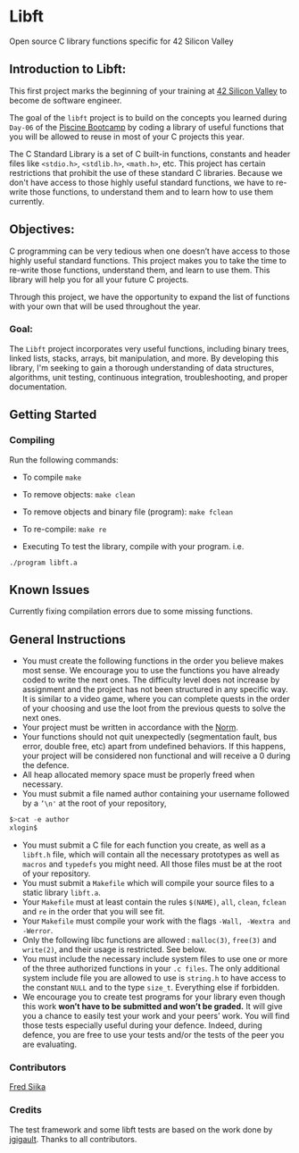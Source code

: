 # Libft
Open source C library functions specific for 42 Silicon Valley

## Introduction to Libft:
This first project marks the beginning of your training at [42 Silicon Valley](https://www.42.us.org/) to become de software engineer.

The goal of the `libft` project is to build on the concepts you learned during `Day-06` of the [Piscine Bootcamp](https://www.42.us.org/program/piscine/) by coding a library of useful functions that you will be allowed to reuse in most of your C projects this year. 

The C Standard Library is a set of C built-in functions, constants and header files like `<stdio.h>`, `<stdlib.h>`, `<math.h>`, etc. This project has certain restrictions that prohibit the use of these standard C libraries. 
Because we don't have access to those highly useful standard functions, we have to re-write those functions, to understand them and to learn how to use them currently. 

## Objectives:
C programming can be very tedious when one doesn’t have access to those highly useful standard functions. This project makes you to take the time to re-write those functions, understand them, and learn to use them. This library will help you for all your future C projects.

Through this project, we have the opportunity to expand the list of functions with your own that will be used throughout the year. 

### Goal:
The `Libft` project incorporates very useful functions, including binary trees, linked lists, stacks, arrays, bit manipulation, and more. By developing this library, I'm seeking to gain a thorough understanding of data structures, algorithms, unit testing, continuous integration, troubleshooting, and proper documentation.

## Getting Started
### Compiling
Run the following commands:

- To compile
`make`

- To remove objects:
`make clean`

- To remove objects and binary file (program):
`make fclean`

- To re-compile:
`make re`

- Executing
To test the library, compile with your program. i.e.

`./program libft.a`

## Known Issues
Currently fixing compilation errors due to some missing functions.

## General Instructions
- You must create the following functions in the order you believe makes most sense. We encourage you to use the functions you have already coded to write the next ones. The difficulty level does not increase by assignment and the project has not
been structured in any specific way. It is similar to a video game, where you can complete quests in the order of your choosing and use the loot from the previous quests to solve the next ones.
- Your project must be written in accordance with the [Norm](https://github.com/Gegel85/norminette).
- Your functions should not quit unexpectedly (segmentation fault, bus error, double free, etc) apart from undefined behaviors. If this happens, your project will be considered non functional and will receive a 0 during the defence.
- All heap allocated memory space must be properly freed when necessary.
- You must submit a file named author containing your username followed by a `’\n'` at the root of your repository,

```c
$>cat -e author
xlogin$
```
- You must submit a C file for each function you create, as well as a `libft.h` file, which will contain all the necessary prototypes as well as `macros` and `typedefs` you might need. All those files must be at the root of your repository.
- You must submit a `Makefile` which will compile your source files to a static library `libft.a`.
- Your `Makefile` must at least contain the rules `$(NAME)`, `all`, `clean`, `fclean` and `re` in the order that you will see fit.
- Your `Makefile` must compile your work with the flags `-Wall, -Wextra and -Werror`.
- Only the following libc functions are allowed : `malloc(3)`, `free(3)` and `write(2)`, and their usage is restricted. See below.
- You must include the necessary include system files to use one or more of the three authorized functions in your `.c files`. The only additional system include file you are allowed to use is `string.h` to have access to the constant `NULL` and to the type `size_t`. Everything else if forbidden.
- We encourage you to create test programs for your library even though this work **won’t have to be submitted and won’t be graded.** It will give you a chance to easily test your work and your peers’ work. You will find those tests especially useful during your defence. Indeed, during defence, you are free to use your tests and/or the tests of the peer you are evaluating.

### Contributors
[Fred Siika](https://github.com/fredsiika/)

### Credits
The test framework and some libft tests are based on the work done by [jgigault](https://github.com/jgigault/42FileChecker). Thanks to all contributors.
